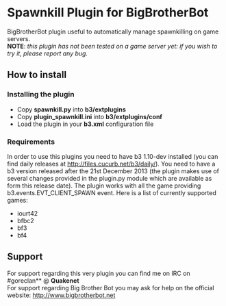 Spawnkill Plugin for BigBrotherBot
==================================

BigBrotherBot plugin useful to automatically manage spawnkilling on game servers.<br>
**NOTE**: *this plugin has not been tested on a game server yet: if you wish to try it, please report any bug.*


## How to install

### Installing the plugin

* Copy **spawnkill.py** into **b3/extplugins**
* Copy **plugin_spawnkill.ini** into **b3/extplugins/conf**
* Load the plugin in your **b3.xml** configuration file

### Requirements

In order to use this plugins you need to have b3 1.10-dev installed (you can find daily releases at http://files.cucurb.net/b3/daily/). You need to have a b3 version released after the 21st December 2013 (the plugin makes use of several changes provided in the plugin.py module which are available as form this release date).
The plugin works with all the game providing b3.events.EVT_CLIENT_SPAWN event. Here is a list of currently supported games:
* iourt42
* bfbc2
* bf3
* bf4

## Support

For support regarding this very plugin you can find me on IRC on #goreclan** @ **Quakenet**<br>
For support regarding Big Brother Bot you may ask for help on the official website: http://www.bigbrotherbot.net